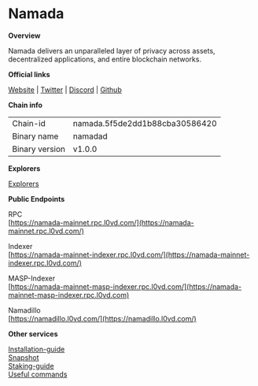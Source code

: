 # Namada

**Overview**

Namada delivers an unparalleled layer of privacy across assets, decentralized applications, and entire blockchain networks.

**Official links**

[Website](https://namada.net/) | [Twitter](https://twitter.com/namada) | [Discord](https://discord.com/invite/namada) | [Github](https://github.com/anoma/namada)

**Chain info**

|  |  |
| ------ | ------ |
| Chain-id | namada.5f5de2dd1b88cba30586420 |
| Binary name | namadad |
| Binary version | v1.0.0 |


**Explorers**

[Explorers](https://namada.net/apps#explorers)

**Public Endpoints**

RPC\
[https://namada-mainnet.rpc.l0vd.com/](https://namada-mainnet.rpc.l0vd.com/)

Indexer\
[https://namada-mainnet-indexer.rpc.l0vd.com/](https://namada-mainnet-indexer.rpc.l0vd.com/)

MASP-Indexer\
[https://namada-mainnet-masp-indexer.rpc.l0vd.com/](https://namada-mainnet-masp-indexer.rpc.l0vd.com)

Namadillo\
[https://namadillo.l0vd.com/](https://namadillo.l0vd.com/)

**Other services**

[Installation-guide](installation-guide/)\
[Snapshot](snapshot/)\
[Staking-guide](staking-guide)\
[Useful commands](useful-commands/)
